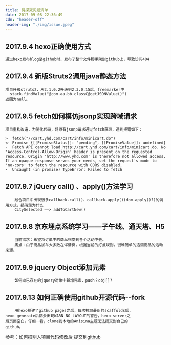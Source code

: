 ```yaml
---
title: 待探究问题清单
date: 2017-09-08 22:36:49
cdn: "header-off"
header-img: "./img/issue.jpeg"
---
```

## 2017.9.4 hexo正确使用方式
```
通过hexo发布blog至github时，发布了整个文件脚手架到github上，导致访问404
```


## 2017.9.4 新版Struts2调用java静态方法
```
项目升级struts2，从2.1.0.2升级到2.3.0.15后，freemarker中
  stack.findValue("@com.aa.bb.classC@getJSONValue()")
返回为null。
```

## 2017.9.5 fetch如何模仿jsonp实现跨域请求
```
项目重构改造，为简化代码，将原有jsonp请求通过fetch获取，遇到报错如下：

>  fetch("//cart.yhd.com/cart/info/minicart.do")
<· Promise {[[PromiseStatus]]: "pending", [[PromiseValue]]: undefined}
·  Fetch API cannot load http://cart.yhd.com/cart/info/minicart.do. No 'Access-Control-Allow-Origin' header is present on the requested resource. Origin 'http://www.yhd.com' is therefore not allowed access. If an opaque response serves your needs, set the request's mode to 'no-cors' to fetch the resource with CORS disabled.
·  Uncaught (in promise) TypeError: Failed to fetch
```

## 2017.9.7 jQuery call() 、apply()方法学习
```
	融合项目中出现很多callback.call()、callback.apply()(dom.apply()?)的调用方式，搞清楚为什么
    CitySelected ——> addToCartNew()
```

## 2017.9.8 京东埋点系统学习——子午线、通天塔、H5
```
	当前需求：希望将订单中的商品归类到各个活动中去。
	痛点：由于商品加车大多数在详情页，根据当前的打点规则，很难简单的追溯商品的活动来源。
```

## 2017.9.9 jquery Object添加元素
```
    如何向已存在的jquery对象中新增元素，push？obj[]?
```

## 2017.9.13 如何正确使用github开源代码--fork
```
	用hexo搭建了github pages之后，每次拉取最新的scaffolds后，
hexo generate后都会出现WARN NO LAYOUT的警告，hexo server之
后页面空白。仔细一看，clone到本地的Anisina主题无法提交到自己的
github。
```
   参考：[如何把别人项目代码修改后 提交到github](http://yijiebuyi.com/blog/9c00641126e41779ef38cafb9c6aad67.html)
